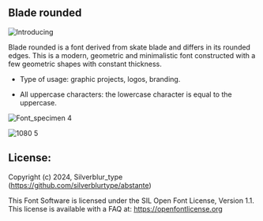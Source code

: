 ## Blade rounded

![Introducing](https://github.com/silverblurtype/blade-rounded/assets/163983174/d9b5beea-47bf-447f-a74a-43481d65a103)

Blade rounded is a font derived from skate blade and differs in its rounded edges.
This is a modern, geometric and minimalistic font constructed with a few geometric shapes with constant thickness.

- Type of usage: graphic projects, logos, branding.

- All uppercase characters: the lowercase character is equal to the uppercase.

![Font_specimen 4](https://github.com/silverblurtype/blade-rounded/assets/163983174/011218b7-766c-43b2-8cc4-bedf7c0b18a6)

![1080 5](https://github.com/silverblurtype/blade-rounded/assets/163983174/200e2fe7-fd78-45e8-9016-d0558dc4c5a7)


## License:
Copyright (c) 2024, Silverblur_type (https://github.com/silverblurtype/abstante)

This Font Software is licensed under the SIL Open Font License, Version 1.1. This license is available with a FAQ at:
https://openfontlicense.org




